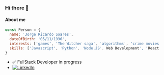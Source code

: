 ### Hi there 👋

#### About me
```javascript
const Person = {
  name: 'Jorge Ricardo Soares',
  dateOfBirth: '05/11/1996',
  interests: ['games', 'The Witcher saga', 'algorithms', 'crime movies'],
  skills: ['Javascript', 'Python', 'Node.JS', Web Development', 'React', React Native']
}
```
- :white_check_mark: FullStack Developer in progress
- <a href="https://www.linkedin.com/in/jorge-ricardo-soares-4031aa15a/"><img src="https://img.shields.io/badge/LinkedIn--_.svg?style=social&logo=linkedin" alt="LinkedIn"></a>
